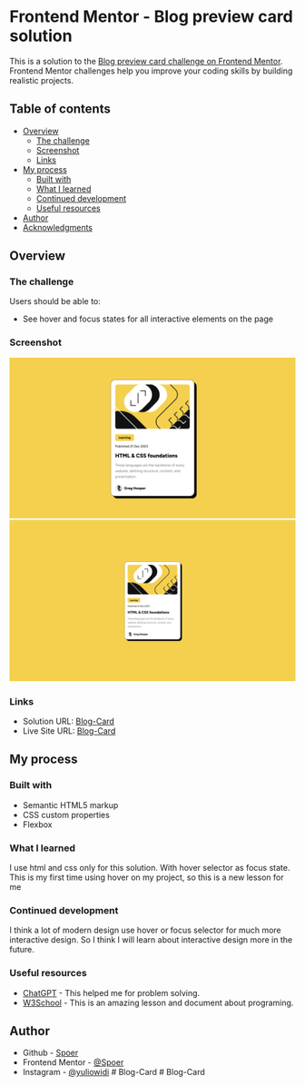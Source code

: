 # Frontend Mentor - Blog preview card solution

This is a solution to the [Blog preview card challenge on Frontend Mentor](https://www.frontendmentor.io/challenges/blog-preview-card-ckPaj01IcS). Frontend Mentor challenges help you improve your coding skills by building realistic projects. 

## Table of contents

- [Overview](#overview)
  - [The challenge](#the-challenge)
  - [Screenshot](#screenshot)
  - [Links](#links)
- [My process](#my-process)
  - [Built with](#built-with)
  - [What I learned](#what-i-learned)
  - [Continued development](#continued-development)
  - [Useful resources](#useful-resources)
- [Author](#author)
- [Acknowledgments](#acknowledgments)

## Overview

### The challenge

Users should be able to:

- See hover and focus states for all interactive elements on the page

### Screenshot

![](./design/Blog-Card-Desktop-Version.png)
![](./design/Blog-Card-Mobile-Version.png)

### Links

- Solution URL: [Blog-Card](https://github.com/Spoer/Blog-Card)
- Live Site URL: [Blog-Card](https://spoer.github.io/Blog-Card/)

## My process

### Built with

- Semantic HTML5 markup
- CSS custom properties
- Flexbox

### What I learned

I use html and css only for this solution. With hover selector as focus state. This is my first time using hover on my project, so this is a new lesson for me

### Continued development

I think a lot of modern design use hover or focus selector for much more interactive design. So I think I will learn about interactive design more in the future.

### Useful resources

- [ChatGPT](https://chatgpt.com/) - This helped me for problem solving.
- [W3School](https://www.w3schools.com/) - This is an amazing lesson and document about programing.

## Author

- Github - [Spoer](https://github.com/Spoer)
- Frontend Mentor - [@Spoer](https://www.frontendmentor.io/profile/Spoer)
- Instagram - [@yuliowidi](https://www.instagram.com/yuliowidi)
#   B l o g - C a r d 
 
 #   B l o g - C a r d 
 
 
